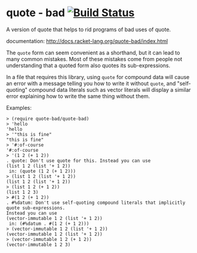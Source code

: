 quote - bad [![Build Status](https://travis-ci.org/AlexKnauth/quote-bad.png?branch=master)](https://travis-ci.org/AlexKnauth/quote-bad)
===
A version of quote that helps to rid programs of bad uses of quote.

documentation: http://docs.racket-lang.org/quote-bad/index.html

The `quote` form can seem convenient as a shorthand, but it can
lead to many common mistakes. Most of these mistakes come from people
not understanding that a quoted form also quotes its sub-expressions.

In a file that requires this library, using `quote` for
compound data will cause an error with a message telling you how to
write it without `quote`, and "self-quoting" compound data
literals such as vector literals will display a similar error
explaining how to write the same thing without them.

Examples:

```racket
> (require quote-bad/quote-bad)
> 'hello
'hello
> '"this is fine"
"this is fine"
> '#:of-course
'#:of-course
> '(1 2 (+ 1 2))
. quote: Don't use quote for this. Instead you can use
(list 1 2 (list '+ 1 2))
 in: (quote (1 2 (+ 1 2)))
> (list 1 2 (list '+ 1 2))
(list 1 2 (list '+ 1 2))
> (list 1 2 (+ 1 2))
(list 1 2 3)
> #(1 2 (+ 1 2))
. #%datum: Don't use self-quoting compound literals that implicitly quote sub-expressions.
Instead you can use
(vector-immutable 1 2 (list '+ 1 2))
 in: (#%datum . #(1 2 (+ 1 2)))
> (vector-immutable 1 2 (list '+ 1 2))
(vector-immutable 1 2 (list '+ 1 2))
> (vector-immutable 1 2 (+ 1 2))
(vector-immutable 1 2 3)
```

